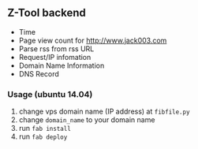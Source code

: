 ## Z-Tool backend

* Time
* Page view count for <http://www.jack003.com>
* Parse rss from rss URL
* Request/IP infomation
* Domain Name Information
* DNS Record

### Usage (ubuntu 14.04)

1. change vps domain name (IP address) at `fibfile.py`
2. change `domain_name` to your domain name
3. run `fab install`
4. run `fab deploy`
